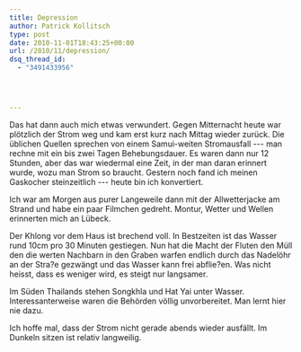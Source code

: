```yaml
---
title: Depression
author: Patrick Kollitsch
type: post
date: 2010-11-01T18:43:25+00:00
url: /2010/11/depression/
dsq_thread_id:
  - "3491433956"




---
```

Das hat dann auch mich etwas verwundert. Gegen Mitternacht heute war plötzlich der Strom weg und kam erst kurz nach Mittag wieder zurück. Die üblichen Quellen sprechen von einem Samui-weiten Stromausfall --- man rechne mit ein bis zwei Tagen Behebungsdauer. Es waren dann nur 12 Stunden, aber das war wiedermal eine Zeit, in der man daran erinnert wurde, wozu man Strom so braucht. Gestern noch fand ich meinen Gaskocher steinzeitlich --- heute bin ich konvertiert.

Ich war am Morgen aus purer Langeweile dann mit der Allwetterjacke am Strand und habe ein paar Filmchen gedreht. Montur, Wetter und Wellen erinnerten mich an Lübeck.

Der Khlong vor dem Haus ist brechend voll. In Bestzeiten ist das Wasser rund 10cm pro 30 Minuten gestiegen. Nun hat die Macht der Fluten den Müll den die werten Nachbarn in den Graben warfen endlich durch das Nadelöhr an der Stra?e gezwängt und das Wasser kann frei abflie?en. Was nicht heisst, dass es weniger wird, es steigt nur langsamer.

Im Süden Thailands stehen Songkhla und Hat Yai unter Wasser. Interessanterweise waren die Behörden völlig unvorbereitet. Man lernt hier nie dazu.

Ich hoffe mal, dass der Strom nicht gerade abends wieder ausfällt. Im Dunkeln sitzen ist relativ langweilig.